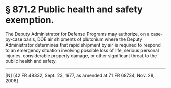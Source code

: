 # § 871.2   Public health and safety exemption.

The Deputy Administrator for Defense Programs may authorize, on a case-by-case basis, DOE air shipments of plutonium where the Deputy Administrator determines that rapid shipment by air is required to respond to an emergency situation involving possible loss of life, serious personal injuries, considerable property damage, or other significant threat to the public health and safety. 



---

[N] [42 FR 48332, Sept. 23, 1977, as amended at 71 FR 68734, Nov. 28, 2006]




